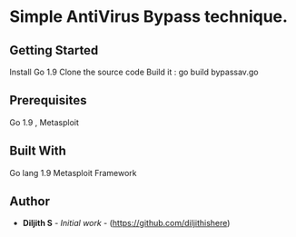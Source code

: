 # Simple AntiVirus Bypass technique.
## Getting Started
Install Go 1.9 
Clone the source code
Build it : go build bypassav.go

## Prerequisites
Go 1.9 , Metasploit

## Built With
Go lang 1.9
Metasploit Framework

## Author

* **Diljith S** - *Initial work* - (https://github.com/diljithishere)
